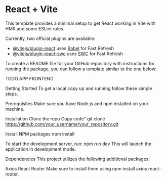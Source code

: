 # React + Vite

This template provides a minimal setup to get React working in Vite with HMR and some ESLint rules.

Currently, two official plugins are available:

- [@vitejs/plugin-react](https://github.com/vitejs/vite-plugin-react/blob/main/packages/plugin-react/README.md) uses [Babel](https://babeljs.io/) for Fast Refresh
- [@vitejs/plugin-react-swc](https://github.com/vitejs/vite-plugin-react-swc) uses [SWC](https://swc.rs/) for Fast Refresh

To create a README file for your GitHub repository with instructions for running the package, you can follow a template similar to the one below:

TODO APP FRONTEND



Getting Started
To get a local copy up and running follow these simple steps.

Prerequisites
Make sure you have Node.js and npm installed on your machine.

Installation
Clone the repo
Copy code"
git clone https://github.com/your_username/your_repository.git

Install NPM packages
npm install


To start the development server, run:
npm run dev
This will launch the application in development mode.

Dependencies
This project utilizes the following additional packages:

Axios
React Router
Make sure to install them using npm install axios react-router.
